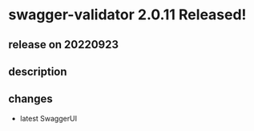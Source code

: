 # swagger-validator 2.0.11 Released!

## release on 20220923

## description

## changes

* latest SwaggerUI

